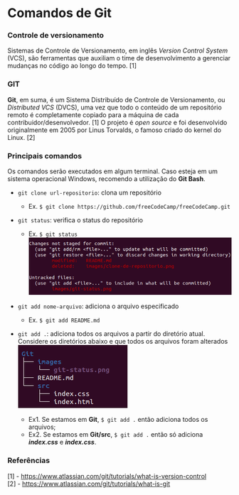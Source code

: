 # Comandos de Git

### Controle de versionamento
Sistemas de Controle de Versionamento, em inglês *Version Control System* (VCS), são ferramentas que auxiliam o time de desenvolvimento a gerenciar mudanças no código ao longo do tempo. [1]

### GIT
**Git**, em suma, é um Sistema Distribuído de Controle de Versionamento, ou *Distributed VCS* (DVCS), uma vez que todo o conteúdo de um repositório remoto é completamente copiado para a máquina de cada contribuidor/desenvolvedor. [1]
O projeto é *open source* e foi desenvolvido originalmente em 2005 por Linus Torvalds, o famoso criado do kernel do Linux. [2]


### Principais comandos

Os comandos serão executados em algum terminal. Caso esteja em um sistema operacional Windows, recomendo a utilização do **Git Bash**.

* `git clone url-repositorio`: clona um repositório
  * Ex. `$ git clone https://github.com/freeCodeCamp/freeCodeCamp.git`

* `git status`: verifica o status do repositório
  * Ex. `$ git status`  
  ![Git status](images/git-status.png)

* `git add nome-arquivo`: adiciona o arquivo especificado
  * Ex. `$ git add README.md`

* `git add .`: adiciona todos os arquivos a partir do diretório atual.  
  Considere os diretórios abaixo e que todos os arquivos foram alterados  
  ![Arvore de diretorios](images/git-add-dot.png)
  * Ex1. Se estamos em **Git**, `$ git add .` então adiciona todos os arquivos;
  * Ex2. Se estamos em **Git/src**, `$ git add .` então só adiciona _**index.css**_ e _**index.css**_.
### Referências
[1] - https://www.atlassian.com/git/tutorials/what-is-version-control \
[2] - https://www.atlassian.com/git/tutorials/what-is-git
